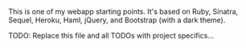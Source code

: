 This is one of my webapp starting points. It's based on Ruby, Sinatra, Sequel, Heroku, Haml, jQuery, and Bootstrap (with a dark theme). 

TODO: Replace this file and all TODOs with project specifics...
